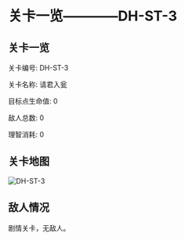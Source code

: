 # 关卡一览————DH-ST-3


## 关卡一览

关卡编号: DH-ST-3

关卡名称: 请君入瓮

目标点生命值: 0

敌人总数: 0

理智消耗: 0


## 关卡地图
![DH-ST-3](./oprMap/DH-ST-3.png)

## 敌人情况

剧情关卡，无敌人。

